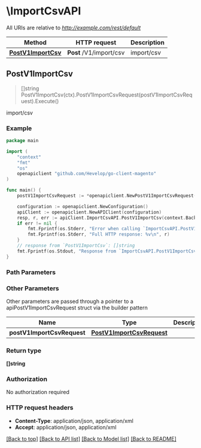 # \ImportCsvAPI

All URIs are relative to *http://example.com/rest/default*

Method | HTTP request | Description
------------- | ------------- | -------------
[**PostV1ImportCsv**](ImportCsvAPI.md#PostV1ImportCsv) | **Post** /V1/import/csv | import/csv



## PostV1ImportCsv

> []string PostV1ImportCsv(ctx).PostV1ImportCsvRequest(postV1ImportCsvRequest).Execute()

import/csv



### Example

```go
package main

import (
	"context"
	"fmt"
	"os"
	openapiclient "github.com/Hevelop/go-client-magento"
)

func main() {
	postV1ImportCsvRequest := *openapiclient.NewPostV1ImportCsvRequest(*openapiclient.NewImportCsvApiDataLocalizedSourceDataInterface("Entity_example", "Behavior_example", "ValidationStrategy_example", "AllowedErrorCount_example", "CsvData_example")) // PostV1ImportCsvRequest |  (optional)

	configuration := openapiclient.NewConfiguration()
	apiClient := openapiclient.NewAPIClient(configuration)
	resp, r, err := apiClient.ImportCsvAPI.PostV1ImportCsv(context.Background()).PostV1ImportCsvRequest(postV1ImportCsvRequest).Execute()
	if err != nil {
		fmt.Fprintf(os.Stderr, "Error when calling `ImportCsvAPI.PostV1ImportCsv``: %v\n", err)
		fmt.Fprintf(os.Stderr, "Full HTTP response: %v\n", r)
	}
	// response from `PostV1ImportCsv`: []string
	fmt.Fprintf(os.Stdout, "Response from `ImportCsvAPI.PostV1ImportCsv`: %v\n", resp)
}
```

### Path Parameters



### Other Parameters

Other parameters are passed through a pointer to a apiPostV1ImportCsvRequest struct via the builder pattern


Name | Type | Description  | Notes
------------- | ------------- | ------------- | -------------
 **postV1ImportCsvRequest** | [**PostV1ImportCsvRequest**](PostV1ImportCsvRequest.md) |  | 

### Return type

**[]string**

### Authorization

No authorization required

### HTTP request headers

- **Content-Type**: application/json, application/xml
- **Accept**: application/json, application/xml

[[Back to top]](#) [[Back to API list]](../README.md#documentation-for-api-endpoints)
[[Back to Model list]](../README.md#documentation-for-models)
[[Back to README]](../README.md)

